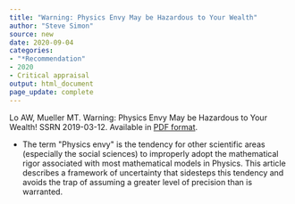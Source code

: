 ```yaml
---
title: "Warning: Physics Envy May be Hazardous to Your Wealth"
author: "Steve Simon"
source: new
date: 2020-09-04
categories:
- "*Recommendation"
- 2020
- Critical appraisal
output: html_document
page_update: complete
---
```


Lo AW, Mueller MT. Warning: Physics Envy May be Hazardous to Your Wealth! SSRN 2019-03-12. Available in [PDF format](https://papers.ssrn.com/sol3/Delivery.cfm/SSRN_ID1569842_code17399.pdf?abstractid=1563882&mirid=1).

<!---More--->

+ The term "Physics envy" is the tendency for other scientific areas (especially the social sciences) to improperly adopt the mathematical rigor associated with most mathematical models in Physics. This article describes a framework of uncertainty that sidesteps this tendency and avoids the trap of assuming a greater level of precision than is warranted. 
